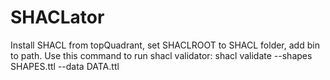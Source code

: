 # SHACLator

Install SHACL from topQuadrant, set SHACLROOT to SHACL folder, add bin to path.
Use this command to run shacl validator: 
shacl validate --shapes SHAPES.ttl --data DATA.ttl
